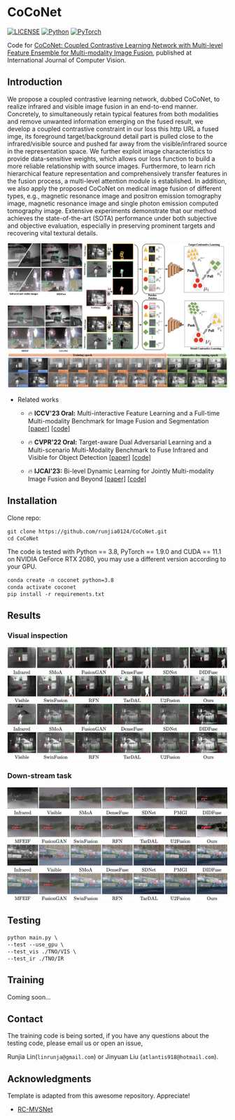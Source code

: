 

  <h1 align="left">CoCoNet</h1>

[![LICENSE](https://img.shields.io/badge/license-MIT-green)](https://github.com/wdhudiekou/IRFS/blob/main/LICENSE)
[![Python](https://img.shields.io/badge/python-3.8-blue.svg)](https://www.python.org/)
[![PyTorch](https://img.shields.io/badge/pytorch-1.9.0-%237732a8)](https://pytorch.org/)

Code for [CoCoNet: Coupled Contrastive Learning Network with Multi-level Feature Ensemble for Multi-modality Image Fusion](https://arxiv.org/pdf/2211.10960.pdf), published at International Journal of Computer Vision. 


## Introduction

We propose a coupled contrastive learning network, dubbed CoCoNet, to realize infrared and visible image fusion in an end-to-end manner. Concretely, to simultaneously retain typical features from both modalities and remove unwanted information emerging on the fused result, we develop a coupled contrastive constraint in our loss this http URL a fused imge, its foreground target/background detail part is pulled close to the infrared/visible source and pushed far away from the visible/infrared source in the representation space. We further exploit image characteristics to provide data-sensitive weights, which allows our loss function to build a more reliable relationship with source images. Furthermore, to learn rich hierarchical feature representation and comprehensively transfer features in the fusion process, a multi-level attention module is established. In addition, we also apply the proposed CoCoNet on medical image fusion of different types, e.g., magnetic resonance image and positron emission tomography image, magnetic resonance image and single photon emission computed tomography image. Extensive experiments demonstrate that our method achieves the state-of-the-art (SOTA) performance under both subjective and objective evaluation, especially in preserving prominent targets and recovering vital textural details.

![](demo/pipeline.png)


- Related works
  - 🔥 **ICCV'23 Oral:** Multi-interactive Feature Learning and a Full-time Multi-modality Benchmark for Image Fusion and Segmentation [[paper]](https://arxiv.org/pdf/2308.02097.pdf) [[code]](https://github.com/JinyuanLiu-CV/SegMiF)
     
  - 🔥 **CVPR'22 Oral:** Target-aware Dual Adversarial Learning and a Multi-scenario Multi-Modality
Benchmark to Fuse Infrared and Visible for Object Detection [[paper]](https://openaccess.thecvf.com/content/CVPR2022/papers/Liu_Target-Aware_Dual_Adversarial_Learning_and_a_Multi-Scenario_Multi-Modality_Benchmark_To_CVPR_2022_paper.pdf) [[code]](https://github.com/JinyuanLiu-CV/TarDAL)
  - 🔥 **IJCAI'23:** Bi-level Dynamic Learning for Jointly Multi-modality Image Fusion and Beyond [[paper]](https://arxiv.org/pdf/2305.06720.pdf) [[code]](https://github.com/LiuZhu-CV/BDLFusion)



## Installation

Clone repo:
```
git clone https://github.com/runjia0124/CoCoNet.git
cd CoCoNet
```

The code is tested with Python == 3.8, PyTorch == 1.9.0 and CUDA == 11.1 on NVIDIA GeForce RTX 2080, you may use a different version according to your GPU. 
```
conda create -n coconet python=3.8
conda activate coconet
pip install -r requirements.txt
```

## Results
### Visual inspection
![](demo/visual.png)
### Down-stream task
![](demo/visual_2.png)

## Testing
```
python main.py \
--test --use_gpu \    
--test_vis ./TNO/VIS \
--test_ir ./TNO/IR 
```

## Training
Coming soon...


## Contact
The training code is being sorted, if you have any questions about the testing code, please email us or open an issue, 

Runjia Lin(`linrunja@gmail.com`) or Jinyuan Liu (`atlantis918@hotmail.com`).

## Acknowledgments

Template is adapted from this awesome repository. Appreciate!

* [RC-MVSNet](https://github.com/Boese0601/RC-MVSNet)

